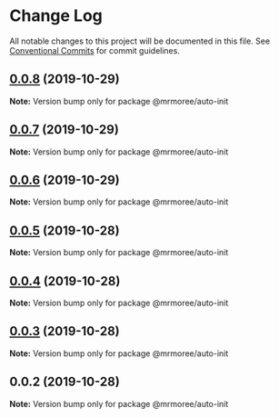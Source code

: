 # Change Log

All notable changes to this project will be documented in this file.
See [Conventional Commits](https://conventionalcommits.org) for commit guidelines.

## [0.0.8](https://github.com/mrmoree/ReweComponents/compare/@mrmoree/auto-init@0.0.7...@mrmoree/auto-init@0.0.8) (2019-10-29)

**Note:** Version bump only for package @mrmoree/auto-init





## [0.0.7](https://github.com/mrmoree/ReweComponents/compare/@mrmoree/auto-init@0.0.5...@mrmoree/auto-init@0.0.7) (2019-10-29)

**Note:** Version bump only for package @mrmoree/auto-init





## [0.0.6](https://github.com/mrmoree/ReweComponents/compare/@mrmoree/auto-init@0.0.5...@mrmoree/auto-init@0.0.6) (2019-10-29)

**Note:** Version bump only for package @mrmoree/auto-init





## [0.0.5](https://github.com/mrmoree/ReweComponents/compare/@mrmoree/auto-init@0.0.4...@mrmoree/auto-init@0.0.5) (2019-10-28)

**Note:** Version bump only for package @mrmoree/auto-init





## [0.0.4](https://github.com/mrmoree/ReweComponents/compare/@mrmoree/auto-init@0.0.3...@mrmoree/auto-init@0.0.4) (2019-10-28)

**Note:** Version bump only for package @mrmoree/auto-init





## [0.0.3](https://github.com/mrmoree/ReweComponents/compare/@mrmoree/auto-init@0.0.2...@mrmoree/auto-init@0.0.3) (2019-10-28)

**Note:** Version bump only for package @mrmoree/auto-init





## 0.0.2 (2019-10-28)

**Note:** Version bump only for package @mrmoree/auto-init
